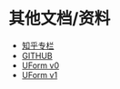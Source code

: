 # 其他文档/资料

- [知乎专栏](https://zhuanlan.zhihu.com/uform)
- [GITHUB](https://github.com/alibaba/formily)
- [UForm v0](https://uformjs.org)
- [UForm v1](https://uform-next.netlify.com)